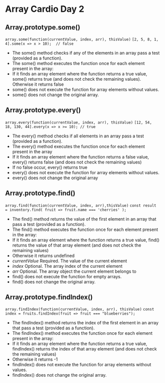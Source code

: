 # Array Cardio Day 2

Array.prototype.some() 
---------------------------
```array.some(function(currentValue, index, arr), thisValue)```
```[2, 5, 8, 1, 4].some(x => x > 10);  // false```
* The some() method checks if any of the elements in an array pass a test (provided as a function).
* The some() method executes the function once for each element present in the array:
* If it finds an array element where the function returns a true value, some() returns true (and does not check the remaining values). Otherwise it returns false
* some() does not execute the function for array elements without values.
* some() does not change the original array.



Array.prototype.every()
---------------------------
```array.every(function(currentValue, index, arr), thisValue)```
```[12, 54, 18, 130, 44].every(x => x >= 10); // true```
* The every() method checks if all elements in an array pass a test (provided as a function).
* The every() method executes the function once for each element present in the array
* If it finds an array element where the function returns a false value, every() returns false (and does not check the remaining values)
* If no false occur, every() returns true
* every() does not execute the function for array elements without values.
* every() does not change the original array


Array.prototype.find()
---------------------------
```array.find(function(currentValue, index, arr),thisValue)```
```const result = inventory.find( fruit => fruit.name === 'cherries' );```
* The find() method returns the value of the first element in an array that pass a test (provided as a function).
* The find() method executes the function once for each element present in the array:
* If it finds an array element where the function returns a true value, find() returns the value of that array element (and does not check the remaining values)
* Otherwise it returns undefined
* _currentValue_ Required. The value of the current element
* _index_ Optional. The array index of the current element
* _arr_	Optional. The array object the current element belongs to
* find() does not execute the function for empty arrays.
* find() does not change the original array.


Array.prototype.findIndex()
---------------------------
```array.findIndex(function(currentValue, index, arr), thisValue)```
```const index = fruits.findIndex(fruit => fruit === "blueberries");```
* The findIndex() method returns the index of the first element in an array that pass a test (provided as a function).
* The findIndex() method executes the function once for each element present in the array:
* If it finds an array element where the function returns a true value, findIndex() returns the index of that array element (and does not check the remaining values)
* Otherwise it returns -1
* findIndex() does not execute the function for array elements without values.
* findIndex() does not change the original array.